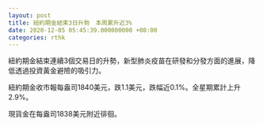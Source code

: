 ```yaml
---
layout: post
title: 紐約期金結束3日升勢　本周累升近3%
date: 2020-12-05 05:45:39.000000000 +08:00
categories: rthk
---
```


紐約期金結束連續3個交易日的升勢，新型肺炎疫苗在研發和分發方面的進展，降低透過投資黃金避險的吸引力。

紐約期金收市報每盎司1840美元，跌1.1美元，跌幅近0.1%。全星期累計上升2.9%。

現貨金在每盎司1838美元附近徘徊。
